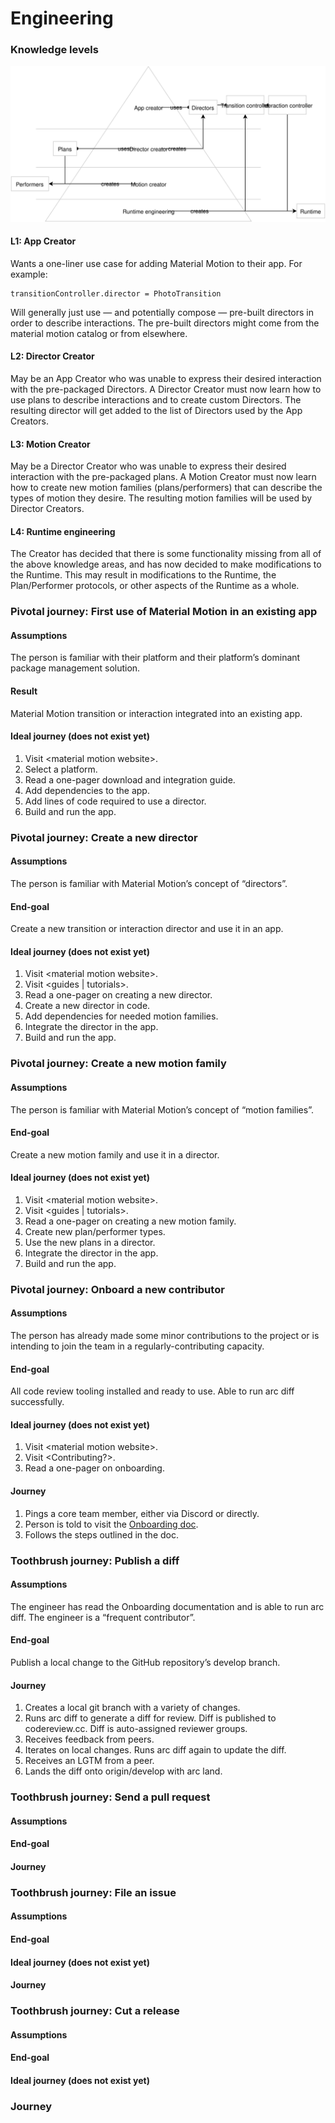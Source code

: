 # Engineering

### Knowledge levels

![](../_assets/Roles.svg)

#### L1: App Creator

Wants a one-liner use case for adding Material Motion to their app. For example:

```
transitionController.director = PhotoTransition
```

Will generally just use — and potentially compose — pre-built directors in order to describe interactions. The pre-built directors might come from the material motion catalog or from elsewhere.

#### L2: Director Creator

May be an App Creator who was unable to express their desired interaction with the pre-packaged Directors. A Director Creator must now learn how to use plans to describe interactions and to create custom Directors. The resulting director will get added to the list of Directors used by the App Creators.

#### L3: Motion Creator

May be a Director Creator who was unable to express their desired interaction with the pre-packaged plans. A Motion Creator must now learn how to create new motion families \(plans\/performers\) that can describe the types of motion they desire. The resulting motion families will be used by Director Creators.

#### L4: Runtime engineering

The Creator has decided that there is some functionality missing from all of the above knowledge areas, and has now decided to make modifications to the Runtime. This may result in modifications to the Runtime, the Plan\/Performer protocols, or other aspects of the Runtime as a whole.

### Pivotal journey: First use of Material Motion in an existing app

#### Assumptions

The person is familiar with their platform and their platform’s dominant package management solution.

#### Result

Material Motion transition or interaction integrated into an existing app.

#### Ideal journey \(does not exist yet\)

1. Visit &lt;material motion website&gt;. 
2. Select a platform. 
3. Read a one-pager download and integration guide. 
4. Add dependencies to the app. 
5. Add lines of code required to use a director. 
6. Build and run the app. 

### Pivotal journey: Create a new director

#### Assumptions

The person is familiar with Material Motion’s concept of “directors”.

#### End-goal

Create a new transition or interaction director and use it in an app.

#### Ideal journey \(does not exist yet\)

1. Visit &lt;material motion website&gt;. 
2. Visit &lt;guides \| tutorials&gt;. 
3. Read a one-pager on creating a new director. 
4. Create a new director in code. 
5. Add dependencies for needed motion families. 
6. Integrate the director in the app. 
7. Build and run the app. 

### Pivotal journey: Create a new motion family

#### Assumptions

The person is familiar with Material Motion’s concept of “motion families”.

#### End-goal

Create a new motion family and use it in a director.

#### Ideal journey \(does not exist yet\)

1. Visit &lt;material motion website&gt;. 
2. Visit &lt;guides \| tutorials&gt;. 
3. Read a one-pager on creating a new motion family. 
4. Create new plan\/performer types. 
5. Use the new plans in a director. 
6. Integrate the director in the app. 
7. Build and run the app. 

### Pivotal journey: Onboard a new contributor

#### Assumptions

The person has already made some minor contributions to the project or is intending to join the team in a regularly-contributing capacity.

#### End-goal

All code review tooling installed and ready to use. Able to run arc diff successfully.

#### Ideal journey \(does not exist yet\)

1. Visit &lt;material motion website&gt;. 
2. Visit &lt;Contributing?&gt;. 
3. Read a one-pager on onboarding. 

#### Journey

1. Pings a core team member, either via Discord or directly. 
2. Person is told to visit the [Onboarding doc](https://material-motion.gitbooks.io/material-motion-team/content/essentials/frequent_contributors/onboarding.html). 
3. Follows the steps outlined in the doc. 

### Toothbrush journey: Publish a diff

#### Assumptions

The engineer has read the Onboarding documentation and is able to run arc diff. The engineer is a “frequent contributor”.

#### End-goal

Publish a local change to the GitHub repository’s develop branch.

#### Journey

1. Creates a local git branch with a variety of changes. 
2. Runs arc diff to generate a diff for review. Diff is published to codereview.cc. Diff is auto-assigned reviewer groups. 
3. Receives feedback from peers. 
4. Iterates on local changes. Runs arc diff again to update the diff. 
5. Receives an LGTM from a peer. 
6. Lands the diff onto origin\/develop with arc land. 

### Toothbrush journey: Send a pull request

#### Assumptions

#### End-goal

#### Journey

### Toothbrush journey: File an issue

#### Assumptions

#### End-goal

#### Ideal journey \(does not exist yet\)

#### Journey

### Toothbrush journey: Cut a release

#### Assumptions

#### End-goal

#### Ideal journey \(does not exist yet\)

### Journey

